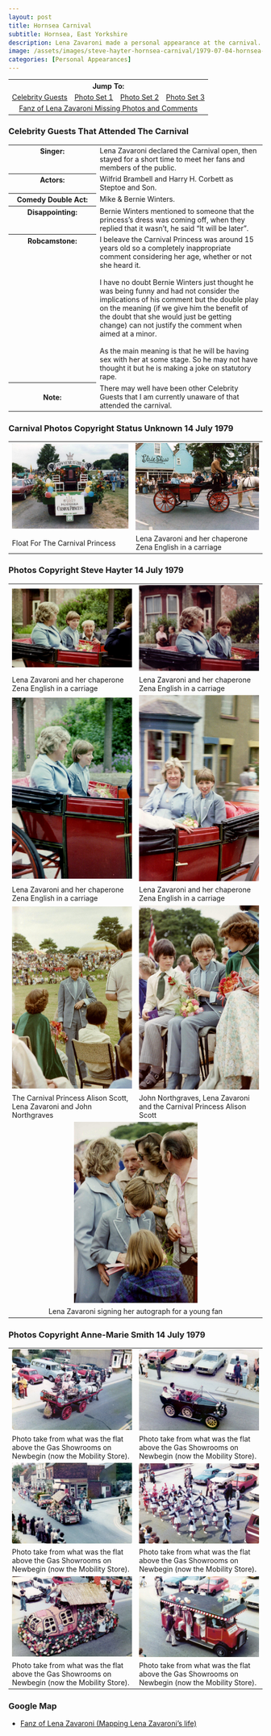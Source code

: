 ```yaml
---
layout: post
title: Hornsea Carnival
subtitle: Hornsea, East Yorkshire
description: Lena Zavaroni made a personal appearance at the carnival. She declared the Carnival open, then stayed for a short time to meet her fans and the public.
image: /assets/images/steve-hayter-hornsea-carnival/1979-07-04-hornsea-carnival-01.png
categories: [Personal Appearances]
---
```


<div id="fb-root"></div>
<script async defer crossorigin="anonymous" src="https://connect.facebook.net/en_GB/sdk.js#xfbml=1&version=v7.0" nonce="gVu4nYmO"></script>

<table  style="text-align:center;">
<tr><th colspan="4">Jump To:</th></tr>

<tr>
<td><a href="#celebrity-guests-that-attended-the-carnival">Celebrity Guests</a></td>
<td><a href="#carnival-photos-copyright-status-unknown-14-july-1979">Photo Set 1</a></td>
<td><a href="#photos-copyright-steve-hayter-14-july-1979">Photo Set 2</a></td>
<td><a href="#photos-copyright-anne-marie-smith-14-july-1979">Photo Set 3</a></td>
</tr>

<tr>
<td colspan="4"><a href="#fanz-of-lena-zavaroni-facebook-page---missing-photos-and-comments">Fanz of Lena Zavaroni Missing Photos and Comments</a></td>
</tr>
</table>

### Celebrity Guests That Attended The Carnival
<table>
<tr><th style="width:160px; vertical-align:top;">Singer:</th><td>Lena Zavaroni declared the Carnival open, then stayed for a short time to meet her fans and members of the public.</td></tr>
<tr><th style="width:160px; vertical-align:top;">Actors:</th><td>Wilfrid Brambell and Harry H. Corbett as Steptoe and Son.</td></tr>
<tr><th style="width:160px; vertical-align:top;">Comedy Double Act:</th><td>Mike &amp; Bernie Winters.</td></tr>
<tr><th style="width:160px; vertical-align:top;">Disappointing:</th><td>Bernie Winters mentioned to someone that the princess’s dress was coming off, when they replied that it wasn’t, he said “It will be later”.</td></tr>
<tr><th style="width:160px; vertical-align:top;">Robcamstone:</th><td>I beleave the Carnival Princess was around 15 years old so a completely inappropriate comment considering her age, whether or not she heard it.
<br /><br />
I have no doubt Bernie Winters just thought he was being funny and had not consider the implications of his comment but the double play on the meaning (if we give him the benefit of the doubt that she would just be getting change) can not justify the comment when aimed at a minor.
<br /><br />
As the main meaning is that he will be having sex with her at some stage. So he may not have thought it but he is making a joke on statutory rape.</td></tr>
<tr><th>Note:</th><td>There may well have been other Celebrity Guests that I am currently unaware of that attended the carnival.</td></tr>
</table>

### Carnival Photos Copyright Status Unknown 14 July 1979
<table>
<tr>
<td><img src="/assets/images/steve-hayter-hornsea-carnival/1979-07-04-hornsea-carnival-01.png" width="100%" height="auto"></td>
<td><img src="/assets/images/steve-hayter-hornsea-carnival/1979-07-04-hornsea-carnival-02.png" width="100%" height="auto"></td>
</tr>

<tr>
<td>Float For The Carnival Princess</td>
<td>Lena Zavaroni and her chaperone Zena English in a carriage</td>
</tr>
</table>

### Photos Copyright Steve Hayter 14 July 1979
<table>
<tr>
<td><img src="/assets/images/steve-hayter-hornsea-carnival/1979-07-14-hornsea-carnival-01.jpg" width="100%" height="auto"></td>
<td><img src="/assets/images/steve-hayter-hornsea-carnival/1979-07-14-hornsea-carnival-02.jpg" width="100%" height="auto"></td>
</tr>

<tr>
<td>Lena Zavaroni and her chaperone Zena English in a carriage</td>
<td>Lena Zavaroni and her chaperone Zena English in a carriage</td>
</tr>

<tr>
<td style="width:50%;"><img src="/assets/images/steve-hayter-hornsea-carnival/1979-07-14-hornsea-carnival-03.jpg" width="100%" height="auto"></td>
<td style="width:50%;"><img src="/assets/images/steve-hayter-hornsea-carnival/1979-07-14-hornsea-carnival-04.jpg" width="100%" height="auto"></td>
</tr>

<tr>
<td>Lena Zavaroni and her chaperone Zena English in a carriage</td>
<td>Lena Zavaroni and her chaperone Zena English in a carriage</td>
</tr>

<tr>
<td style="width:50%;"><img src="/assets/images/steve-hayter-hornsea-carnival/1979-07-14-hornsea-carnival-05.jpg" width="100%" height="auto"></td>
<td style="width:50%;"><img src="/assets/images/steve-hayter-hornsea-carnival/1979-07-14-hornsea-carnival-06.jpg" width="100%" height="auto"></td>
</tr>

<tr>
<td>The Carnival Princess Alison Scott, Lena Zavaroni and John Northgraves</td>
<td>John Northgraves, Lena Zavaroni and the Carnival Princess Alison Scott</td>
</tr>

<tr>
<td colspan="2" style="text-align:center;"><img src="/assets/images/steve-hayter-hornsea-carnival/1979-07-14-hornsea-carnival-07.jpg" width="50%" height="auto"></td>
</tr>

<tr>
<td colspan="2" style="text-align:center;">Lena Zavaroni signing her autograph for a young fan</td>
</tr>
</table>

### Photos Copyright Anne-Marie Smith 14 July 1979
<table>
<tr>
<td><img src="/assets/images/steve-hayter-hornsea-carnival/1979-07-14-hornsea-carnival-Anne-Marie Smith-01.jpg" width="100%" height="auto"></td>
<td><img src="/assets/images/steve-hayter-hornsea-carnival/1979-07-14-hornsea-carnival-Anne-Marie Smith-02.jpg" width="100%" height="auto"></td>
</tr>

<tr>
<td>Photo take from what was the flat above the Gas Showrooms on Newbegin (now the Mobility Store).</td>
<td>Photo take from what was the flat above the Gas Showrooms on Newbegin (now the Mobility Store).</td>
</tr>

<tr>
<td><img src="/assets/images/steve-hayter-hornsea-carnival/1979-07-14-hornsea-carnival-Anne-Marie Smith-03.jpg" width="100%" height="auto"></td>
<td><img src="/assets/images/steve-hayter-hornsea-carnival/1979-07-14-hornsea-carnival-Anne-Marie Smith-04.jpg" width="100%" height="auto"></td>
</tr>

<tr>
<td>Photo take from what was the flat above the Gas Showrooms on Newbegin (now the Mobility Store).</td>
<td>Photo take from what was the flat above the Gas Showrooms on Newbegin (now the Mobility Store).</td>
</tr>

<tr>
<td><img src="/assets/images/steve-hayter-hornsea-carnival/1979-07-14-hornsea-carnival-Anne-Marie Smith-05.jpg" width="100%" height="auto"></td>
<td><img src="/assets/images/steve-hayter-hornsea-carnival/1979-07-14-hornsea-carnival-Anne-Marie Smith-06.jpg" width="100%" height="auto"></td>
</tr>

<tr>
<td>Photo take from what was the flat above the Gas Showrooms on Newbegin (now the Mobility Store).</td>
<td>Photo take from what was the flat above the Gas Showrooms on Newbegin (now the Mobility Store).</td>
</tr>
</table>

### Google Map
* [Fanz of Lena Zavaroni (Mapping Lena Zavaroni’s life)](https://www.google.com/maps/d/u/0/viewer?mid=1D1D0ERV_FQMNb9XZzJ-J3yUlK8aI4vhI&ll=53.91270380000004%2C-0.16948649999994814&z=19)

